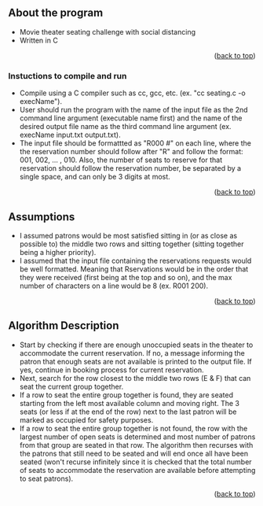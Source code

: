 <!-- Program Description -->
## About the program

* Movie theater seating challenge with social distancing
* Written in C

<p align="right">(<a href="#top">back to top</a>)</p>


<!-- Instuctions to compile and run -->
### Instuctions to compile and run

* Compile using a C compiler such as cc, gcc, etc. (ex. "cc seating.c -o execName").
* User should run the program with the name of the input file as the 2nd command line argument (executable name first) and the name of the desired output file name as the third command line argument (ex. execName input.txt output.txt).
* The input file should be formattted as "R000 #" on each line, where the the reservation number should follow after "R" and follow the format: 001, 002, ... , 010. Also, the number of seats to reserve for that reservation should follow the reservation number, be separated by a single space, and can only be 3 digits at most.

<p align="right">(<a href="#top">back to top</a>)</p>



<!-- Assumptions -->
## Assumptions

* I assumed patrons would be most satisfied sitting in (or as close as possible to) the middle two rows and sitting together (sitting together being a higher priority). 
* I assumed that the input file containing the reservations requests would be well formatted. Meaning that Rservations would be in the order that they were received (first being at the top and so on), and the max number of characters on a line would be 8 (ex. R001 200).

<p align="right">(<a href="#top">back to top</a>)</p>

<!-- Algorithm Description -->
## Algorithm Description

* Start by checking if there are enough unoccupied seats in the theater to accommodate the current reservation. If no, a message informing the patron that enough seats are not available is printed to the output file. If yes, continue in booking process for current reservation.
* Next, search for the row closest to the middle two rows (E & F) that can seat the current group together. 
* If a row to seat the entire group together is found, they are seated starting from the left most available column and moving right. The 3 seats (or less if at the end of the row) next to the last patron will be marked as occupied for safety purposes.
* If a row to seat the entire group together is not found, the row with the largest number of open seats is determined and most number of patrons from that group are seated in that row. The algorithm then recurses with the patrons that still need to be seated and will end once all have been seated (won't recurse infinitely since it is checked that the total number of seats to accommodate the reservation are available before attempting to seat patrons).

<p align="right">(<a href="#top">back to top</a>)</p>
